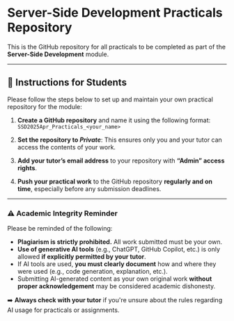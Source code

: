 # Server-Side Development Practicals Repository

This is the GitHub repository for all practicals to be completed as part of the **Server-Side Development** module.

---

## 📌 Instructions for Students

Please follow the steps below to set up and maintain your own practical repository for the module:

1. **Create a GitHub repository** and name it using the following format: `SSD2025Apr_Practicals_<your_name>`

2. **Set the repository to _Private_**: This ensures only you and your tutor can access the contents of your work.

3. **Add your tutor’s email address** to your repository with **“Admin” access rights**.

4. **Push your practical work** to the GitHub repository **regularly and on time**, especially before any submission deadlines.

---

### ⚠️ Academic Integrity Reminder

Please be reminded of the following:

- **Plagiarism is strictly prohibited.** All work submitted must be your own.
- **Use of generative AI tools** (e.g., ChatGPT, GitHub Copilot, etc.) is only allowed **if explicitly permitted by your tutor**.
- If AI tools are used, **you must clearly document** how and where they were used (e.g., code generation, explanation, etc.).
- Submitting AI-generated content as your own original work **without proper acknowledgement** may be considered academic dishonesty.

➡️ **Always check with your tutor** if you're unsure about the rules regarding AI usage for practicals or assignments.
